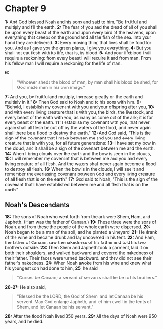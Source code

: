 # Chapter 9

**1:** And God blessed Noah and his sons and said to him, "Be fruitful and multiply and fill the earth.
**2:** The fear of you and the dread of all of you shall be upon every beast of the earth and upon every bird of the heavens, upon everything that creeps on the ground and all the fish of the sea. Into your hand they are delivered.
**3:** Every moving thing that lives shall be food for you. And as I gave you the green plants, I give you everything.
**4:** But you shall not eat flesh with its life, that is, its blood.
**5:** And your lifeblood I will require a reckoning: from every beast I will require it and from man. From his fellow man I will require a reckoning for the life of man.

**6:**
> "Whoever sheds the blood of man,
> by man shall his blood be shed, for God made man in his own image."

**7:** And you, be fruitful and multiply, increase greatly on the earth and multiply in it."
**8:** Then God said to Noah and to his sons with him,
**9:** "Behold, I establish my covenant with you and your offspring after you,
**10:** and with every living creature that is with you, the birds, the livestock, and every beast of the earth with you, as many as come out of the ark; it is for every beast of the earth.
**11:** I establish my covenant with you, that never again shall all flesh be cut off by the waters of the flood, and never again shall there be a flood to destroy the earth."
**12:** And God said, "This is the sign of the covenant that I make between me and you and every living creature that is with you, for all future generations:
**13:** I have set my bow in the cloud, and it shall be a sign of the covenant between me and the earth.
**14:** When I bring clouds over the earth and the bow is seen in the clouds,
**15:** I will remember my covenant that is between me and you and every living creature of all flesh. And the waters shall never again become a flood to destroy all flesh.
**16:** When the bow is in the clouds, I will see it and remember the everlasting covenant between God and every living creature of all flesh that is on the earth."
**17:** God said to Noah, "This is the sign of the covenant that I have established between me and all flesh that is on the earth."

## Noah's Descendants
**18:** The sons of Noah who went forth from the ark were Shem, Ham, and Japheth. (Ham was the father of Canaan.)
**19:** These three were the sons of Noah, and from these the people of the whole earth were dispersed.
**20:** Noah began to be a man of the soil, and he planted a vineyard.
**21:** He drank of the wine and became drunk and lay uncovered in his tent.
**22:** And Ham, the father of Canaan, saw the nakedness of his father and told his two brothers outside.
**23:** Then Shem and Japheth took a garment, laid it on both their shoulders, and walked backward and covered the nakedness of their father. Their faces were turned backward, and they did not see their father's nakedness.
**24:** When Noah awoke from his wine and knew what his youngest son had done to him,
**25:** he said,
> "Cursed be Canaan;
> a servant of servants shall he be to his brothers."

**26-27:** He also said,
> "Blessed be the LORD, the God of Shem;
> and let Canaan be his servent.
> May God enlarge Japheth,
> and let him dwell in the tents of Shem,
> and let Canaan be his servant."

**28:** After the flood Noah lived 350 years.
**29:** All the days of Noah were 950 years, and he died.